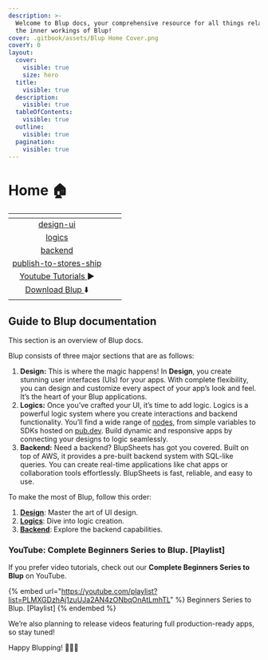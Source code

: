 ```yaml
---
description: >-
  Welcome to Blup docs, your comprehensive resource for all things related to
  the inner workings of Blup!
cover: .gitbook/assets/Blup Home Cover.png
coverY: 0
layout:
  cover:
    visible: true
    size: hero
  title:
    visible: true
  description:
    visible: true
  tableOfContents:
    visible: true
  outline:
    visible: true
  pagination:
    visible: true
---
```


# Home 🏠

<table data-view="cards"><thead><tr><th align="center"></th><th></th><th></th></tr></thead><tbody><tr><td align="center"><a data-mention href="wiki/design-ui/">design-ui</a></td><td></td><td></td></tr><tr><td align="center"><a data-mention href="wiki/logics/">logics</a></td><td></td><td></td></tr><tr><td align="center"><a data-mention href="wiki/backend/">backend</a></td><td></td><td></td></tr><tr><td align="center"><a data-mention href="wiki/publish-to-stores-ship/">publish-to-stores-ship</a></td><td></td><td></td></tr><tr><td align="center"><a href="https://www.youtube.com/watch?v=QHQiDpPJYcQ&#x26;list=PLMXGDzhAj1zuUJa2AN4zONbqOnAtLmhTL&#x26;ab_channel=Blup">Youtube Tutorials </a>▶️</td><td></td><td></td></tr><tr><td align="center"><a href="https://blup.in/downloads">Download Blup </a>⬇️</td><td></td><td></td></tr></tbody></table>

## Guide to Blup documentation

This section is an overview of Blup docs.&#x20;

Blup consists of three major sections that are as follows:

1. **Design:** This is where the magic happens! In **Design**, you create stunning user interfaces (UIs) for your apps. With complete flexibility, you can design and customize every aspect of your app’s look and feel. It’s the heart of your Blup applications.
2. **Logics:** Once you’ve crafted your UI, it’s time to add logic. Logics is a powerful logic system where you create interactions and backend functionality. You’ll find a wide range of [nodes](wiki/logics/ui-nodes/), from simple variables to SDKs hosted on [pub.dev](https://pub.dev). Build dynamic and responsive apps by connecting your designs to logic seamlessly.
3. **Backend:** Need a backend? BlupSheets has got you covered. Built on top of AWS, it provides a pre-built backend system with SQL-like queries. You can create real-time applications like chat apps or collaboration tools effortlessly. BlupSheets is fast, reliable, and easy to use.

To make the most of Blup, follow this order:

1. [**Design**](wiki/design-ui/): Master the art of UI design.
2. [**Logics**](wiki/logics/): Dive into logic creation.
3. [**Backend**](wiki/backend/): Explore the backend capabilities.

### YouTube: Complete Beginners Series to Blup. \[Playlist]

If you prefer video tutorials, check out our **Complete Beginners Series to Blup** on YouTube.

{% embed url="https://youtube.com/playlist?list=PLMXGDzhAj1zuUJa2AN4zONbqOnAtLmhTL" %}
Beginners Series to Blup. \[Playlist]
{% endembed %}

We’re also planning to release videos featuring full production-ready apps, so stay tuned!

Happy Blupping! 🚀🎨🔌
